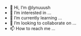 - 👋 Hi, I’m @lynuuush
- 👀 I’m interested in ...
- 🌱 I’m currently learning ...
- 💞️ I’m looking to collaborate on ...
- 📫 How to reach me ...

<!---
lynuuush/lynuuush is a ✨ special ✨ repository because its `README.md` (this file) appears on your GitHub profile.
You can click the Preview link to take a look at your changes.
--->
